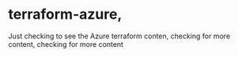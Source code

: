 # terraform-azure,





Just checking to see the Azure terraform conten, checking for more content, checking for more content
